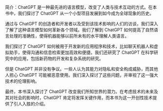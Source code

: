 简介：ChatGPT 是一种最先进的语言模型，改变了人类与技术互动的方式。在本书中，我们探讨了 ChatGPT 从一个小型项目发展到如今成为全球现象的历史。

通过与 ChatGPT 的创造者和开发者以及受到该技术影响的人们的访谈，我们深入了解了这种语言模型如何革新各个领域。我们了解到 ChatGPT 如何提高了自然语言处理的准确性，使得机器能够以前所未有的水平理解人类语言。

我们探讨了 ChatGPT 如何被用于开发新的应用程序和技术，比如聊天机器人和虚拟助手，使得沟通和信息检索更加高效和便捷。我们还研究了 ChatGPT 在科学研究中的应用，包括新药物的开发和复杂系统的研究。

但是 ChatGPT 并非没有争议。一些人认为其能力对隐私和安全构成威胁，而其他人担心 ChatGPT 可能被恶意使用。我们深入探讨了这些问题，并审视了这一强大技术的伦理影响。

最终，本书深入探讨了 ChatGPT 改变我们所知世界的潜力。在考虑技术的未来及其对社会的影响时，ChatGPT 肯定将发挥关键作用，而本书为这一开创性技术提供了引人入胜的介绍。
